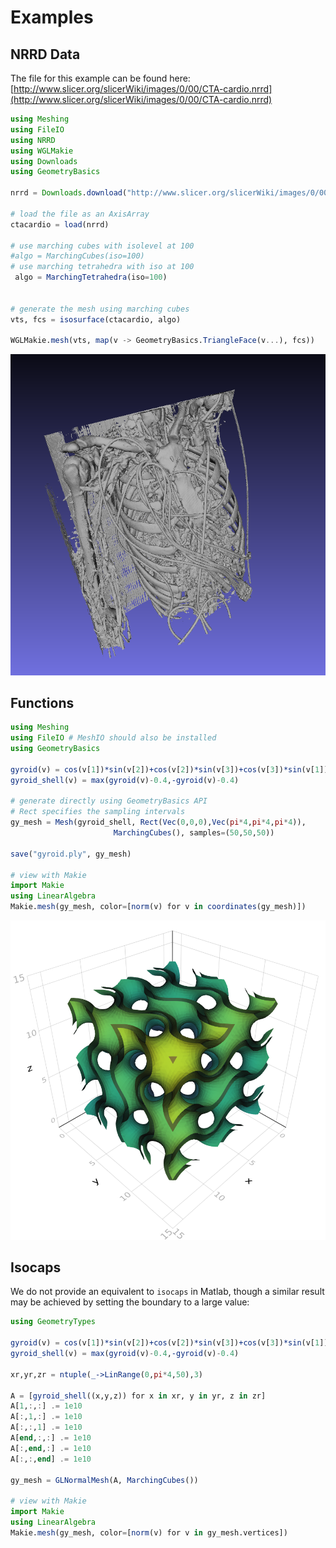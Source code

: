 # Examples

## NRRD Data

The file for this example can be found here: [http://www.slicer.org/slicerWiki/images/0/00/CTA-cardio.nrrd](http://www.slicer.org/slicerWiki/images/0/00/CTA-cardio.nrrd)

```julia
using Meshing
using FileIO
using NRRD
using WGLMakie
using Downloads
using GeometryBasics

nrrd = Downloads.download("http://www.slicer.org/slicerWiki/images/0/00/CTA-cardio.nrrd")

# load the file as an AxisArray
ctacardio = load(nrrd)

# use marching cubes with isolevel at 100
#algo = MarchingCubes(iso=100)
# use marching tetrahedra with iso at 100
 algo = MarchingTetrahedra(iso=100)


# generate the mesh using marching cubes
vts, fcs = isosurface(ctacardio, algo)

WGLMakie.mesh(vts, map(v -> GeometryBasics.TriangleFace(v...), fcs))

```

![cta cardio](./img/ctacardio.png)

## Functions

```julia
using Meshing
using FileIO # MeshIO should also be installed
using GeometryBasics

gyroid(v) = cos(v[1])*sin(v[2])+cos(v[2])*sin(v[3])+cos(v[3])*sin(v[1])
gyroid_shell(v) = max(gyroid(v)-0.4,-gyroid(v)-0.4)

# generate directly using GeometryBasics API
# Rect specifies the sampling intervals
gy_mesh = Mesh(gyroid_shell, Rect(Vec(0,0,0),Vec(pi*4,pi*4,pi*4)),
                       MarchingCubes(), samples=(50,50,50))

save("gyroid.ply", gy_mesh)

# view with Makie
import Makie
using LinearAlgebra
Makie.mesh(gy_mesh, color=[norm(v) for v in coordinates(gy_mesh)])
```

![gyroid](./img/gyroid.png)


## Isocaps

We do not provide an equivalent to `isocaps` in Matlab, though
a similar result may be achieved by setting the boundary to a large value:

```julia
using GeometryTypes

gyroid(v) = cos(v[1])*sin(v[2])+cos(v[2])*sin(v[3])+cos(v[3])*sin(v[1])
gyroid_shell(v) = max(gyroid(v)-0.4,-gyroid(v)-0.4)

xr,yr,zr = ntuple(_->LinRange(0,pi*4,50),3)

A = [gyroid_shell((x,y,z)) for x in xr, y in yr, z in zr]
A[1,:,:] .= 1e10
A[:,1,:] .= 1e10
A[:,:,1] .= 1e10
A[end,:,:] .= 1e10
A[:,end,:] .= 1e10
A[:,:,end] .= 1e10

gy_mesh = GLNormalMesh(A, MarchingCubes())

# view with Makie
import Makie
using LinearAlgebra
Makie.mesh(gy_mesh, color=[norm(v) for v in gy_mesh.vertices])
```
